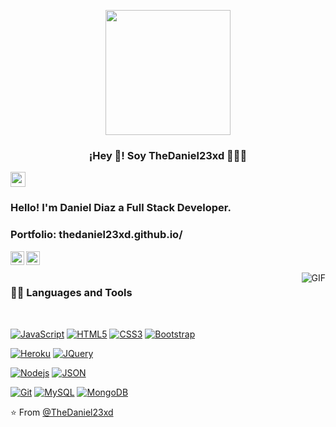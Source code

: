 

<p align="center" width="300">
   <img align="center" width="200" src="https://avatars.githubusercontent.com/u/46628892?s=460&u=4bc1d2de4ad016220fc755df3b32dd8570f3c3a8&v=4" />
   <h3 align="center">¡Hey 👋! Soy TheDaniel23xd 👨🏻‍💻</h3>
</p>
    
 <img src="https://github.com/TheDudeThatCode/TheDudeThatCode/blob/master/Assets/Earth.gif" width="24px">

### Hello! I'm Daniel Diaz a Full Stack Developer.

### Portfolio: thedaniel23xd.github.io/

<a href="https://www.linkedin.com/in/daniel-alexander-diaz-carcamo-036a50190">
  <img align="left" alt="Brijesh Dhanani" width="22px" src="https://cdn.jsdelivr.net/npm/simple-icons@v3/icons/linkedin.svg" />
</a>
<a href="https://www.instagram.com/thedaniel23xd_/">
  <img align="left" alt="Brijesh Dhanani" width="22px" src="https://cdn.jsdelivr.net/npm/simple-icons@v3/icons/instagram.svg" />
</a>

<br />
<br />

  <img align="right" alt="GIF" src="https://media.giphy.com/media/836HiJc7pgzy8iNXCn/giphy.gif" />
  
### 👨‍💻 Languages and Tools

<br />

[![JavaScript](https://img.shields.io/badge/-JavaScript-black?style=flat&logo=javascript&link=https://github.com/BRdhanani)](https://github.com/TheDaniel23xd) 
[![HTML5](https://img.shields.io/badge/-HTML5-E34F26?style=flat&logo=html5&logoColor=white&link=https://github.com/BRdhanani)](https://github.com/TheDaniel23xd) 
[![CSS3](https://img.shields.io/badge/-CSS3-1572B6?style=flat&logo=css3&link=https://github.com/BRdhanani)](https://github.com/TheDaniel23xd) 
[![Bootstrap](https://img.shields.io/badge/-Bootstrap-563D7C?style=flat&logo=bootstrap&link=https://github.com/BRdhanani)](https://github.com/TheDaniel23xd) 
 
[![Heroku](https://img.shields.io/badge/-Heroku-gray?style=flat&logo=heroku&link=https://github.com/BRdhanani)](https://github.com/TheDaniel23xd) 
[![JQuery](https://img.shields.io/badge/-JQuery-blue?style=flat&logo=jquery&link=https://github.com/BRdhanani)](https://github.com/TheDaniel23xd) 

[![Nodejs](https://img.shields.io/badge/-Nodejs-green?style=flat&logo=Node.js&link=https://github.com/BRdhanani)](https://github.com/TheDaniel23xd) 
[![JSON](https://img.shields.io/badge/-json-02569B?style=flat&logo=json&link=https://github.com/BRdhanani)](https://github.com/TheDaniel23xd)

[![Git](https://img.shields.io/badge/-Git-black?style=flat&logo=git&link=https://github.com/BRdhanani)](https://github.com/TheDaniel23xd) 
[![MySQL](https://img.shields.io/badge/-MySQL-black?style=flat&logo=mysql&link=https://github.com/BRdhanani)](https://github.com/TheDaniel23xd)
[![MongoDB](https://img.shields.io/badge/-MongoDB-FCA121?style=flat&logo=mongodb&link=https://github.com/BRdhanani)](https://github.com/TheDaniel23xd) 

⭐️ From [@TheDaniel23xd](https://github.com/TheDaniel23xd)



